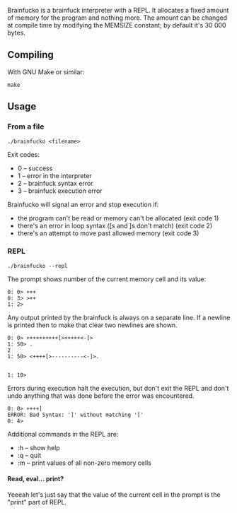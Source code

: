 Brainfucko is a brainfuck interpreter with a REPL.
It allocates a fixed amount of memory for the program and nothing more.
The amount can be changed at compile time by modifying the MEMSIZE constant;
by default it's 30 000 bytes.

## Compiling

With GNU Make or similar:

```
make
```

## Usage

### From a file

```
./brainfucko <filename>
```

Exit codes:

- 0 – success
- 1 – error in the interpreter
- 2 – brainfuck syntax error
- 3 – brainfuck execution error

Brainfucko will signal an error and stop execution if:

- the program can't be read or memory can't be allocated (exit code 1)
- there's an error in loop syntax ([s and ]s don't match) (exit code 2)
- there's an attempt to move past allowed memory (exit code 3)

### REPL

```
./brainfucko --repl
```

The prompt shows number of the current memory cell and its value:

```
0: 0> +++
0: 3> >++
1: 2> 
```

Any output printed by the brainfuck is always on a separate line.
If a newline is printed then to make that clear two newlines are shown.

```
0: 0> ++++++++++[>+++++<-]>
1: 50> .
2
1: 50> <++++[>----------<-]>.


1: 10>
```

Errors during execution halt the execution, but don't exit the REPL and don't undo
anything that was done before the error was encountered.

```
0: 0> ++++]
ERROR: Bad Syntax: ']' without matching '['
0: 4>
```

Additional commands in the REPL are:

- :h – show help
- :q – quit
- :m – print values of all non-zero memory cells

#### Read, eval... print?

Yeeeah let's just say that the value of the current cell in the prompt is the "print" part of REPL.
